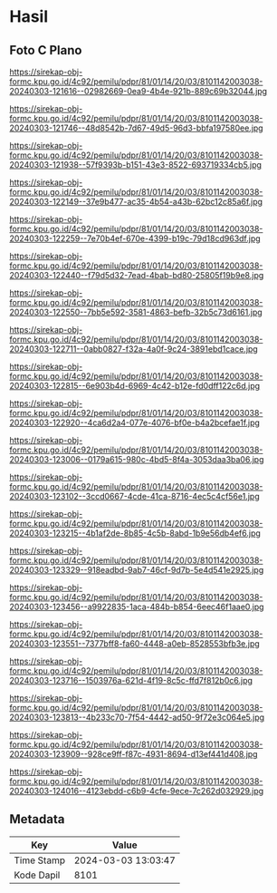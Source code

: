 # Hasil

## Foto C Plano

https://sirekap-obj-formc.kpu.go.id/4c92/pemilu/pdpr/81/01/14/20/03/8101142003038-20240303-121616--02982669-0ea9-4b4e-921b-889c69b32044.jpg

https://sirekap-obj-formc.kpu.go.id/4c92/pemilu/pdpr/81/01/14/20/03/8101142003038-20240303-121746--48d8542b-7d67-49d5-96d3-bbfa197580ee.jpg

https://sirekap-obj-formc.kpu.go.id/4c92/pemilu/pdpr/81/01/14/20/03/8101142003038-20240303-121938--57f9393b-b151-43e3-8522-693719334cb5.jpg

https://sirekap-obj-formc.kpu.go.id/4c92/pemilu/pdpr/81/01/14/20/03/8101142003038-20240303-122149--37e9b477-ac35-4b54-a43b-62bc12c85a6f.jpg

https://sirekap-obj-formc.kpu.go.id/4c92/pemilu/pdpr/81/01/14/20/03/8101142003038-20240303-122259--7e70b4ef-670e-4399-b19c-79d18cd963df.jpg

https://sirekap-obj-formc.kpu.go.id/4c92/pemilu/pdpr/81/01/14/20/03/8101142003038-20240303-122440--f79d5d32-7ead-4bab-bd80-25805f19b9e8.jpg

https://sirekap-obj-formc.kpu.go.id/4c92/pemilu/pdpr/81/01/14/20/03/8101142003038-20240303-122550--7bb5e592-3581-4863-befb-32b5c73d6161.jpg

https://sirekap-obj-formc.kpu.go.id/4c92/pemilu/pdpr/81/01/14/20/03/8101142003038-20240303-122711--0abb0827-f32a-4a0f-9c24-3891ebd1cace.jpg

https://sirekap-obj-formc.kpu.go.id/4c92/pemilu/pdpr/81/01/14/20/03/8101142003038-20240303-122815--6e903b4d-6969-4c42-b12e-fd0dff122c6d.jpg

https://sirekap-obj-formc.kpu.go.id/4c92/pemilu/pdpr/81/01/14/20/03/8101142003038-20240303-122920--4ca6d2a4-077e-4076-bf0e-b4a2bcefae1f.jpg

https://sirekap-obj-formc.kpu.go.id/4c92/pemilu/pdpr/81/01/14/20/03/8101142003038-20240303-123006--0179a615-980c-4bd5-8f4a-3053daa3ba06.jpg

https://sirekap-obj-formc.kpu.go.id/4c92/pemilu/pdpr/81/01/14/20/03/8101142003038-20240303-123102--3ccd0667-4cde-41ca-8716-4ec5c4cf56e1.jpg

https://sirekap-obj-formc.kpu.go.id/4c92/pemilu/pdpr/81/01/14/20/03/8101142003038-20240303-123215--4b1af2de-8b85-4c5b-8abd-1b9e56db4ef6.jpg

https://sirekap-obj-formc.kpu.go.id/4c92/pemilu/pdpr/81/01/14/20/03/8101142003038-20240303-123329--918eadbd-9ab7-46cf-9d7b-5e4d541e2925.jpg

https://sirekap-obj-formc.kpu.go.id/4c92/pemilu/pdpr/81/01/14/20/03/8101142003038-20240303-123456--a9922835-1aca-484b-b854-6eec46f1aae0.jpg

https://sirekap-obj-formc.kpu.go.id/4c92/pemilu/pdpr/81/01/14/20/03/8101142003038-20240303-123551--7377bff8-fa60-4448-a0eb-8528553bfb3e.jpg

https://sirekap-obj-formc.kpu.go.id/4c92/pemilu/pdpr/81/01/14/20/03/8101142003038-20240303-123716--1503976a-621d-4f19-8c5c-ffd7f812b0c6.jpg

https://sirekap-obj-formc.kpu.go.id/4c92/pemilu/pdpr/81/01/14/20/03/8101142003038-20240303-123813--4b233c70-7f54-4442-ad50-9f72e3c064e5.jpg

https://sirekap-obj-formc.kpu.go.id/4c92/pemilu/pdpr/81/01/14/20/03/8101142003038-20240303-123909--928ce9ff-f87c-4931-8694-d13ef441d408.jpg

https://sirekap-obj-formc.kpu.go.id/4c92/pemilu/pdpr/81/01/14/20/03/8101142003038-20240303-124016--4123ebdd-c6b9-4cfe-9ece-7c262d032929.jpg


## Metadata

| Key        | Value               |
| ---------- | ------------------- |
| Time Stamp | 2024-03-03 13:03:47 |
| Kode Dapil | 8101                |



